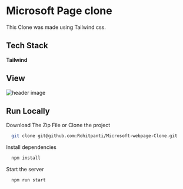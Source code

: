 

# Microsoft Page clone

This Clone was made using  Tailwind css.
## Tech Stack

**Tailwind** 





## View

![header image](https://raw.github.com/Rohitpanti/Microsoft-webpage-Clone.git/master/View.png)
## Run Locally

Download The Zip File  or  Clone the project

```bash
  git clone git@github.com:Rohitpanti/Microsoft-webpage-Clone.git
```




Install dependencies
```bash
  npm install
```

Start the server

```bash
  npm run start
```
